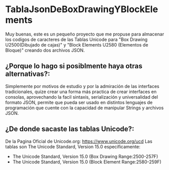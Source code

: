 # TablaJsonDeBoxDrawingYBlockElements
Muy buenas, este es un pequeño proyecto que me propuse para almacenar los codigos 
de caracteres de las Tablas Unicode para "Box Drawing U2500(Dibujado de cajas)" y
"Block Elements U2580 (Elementos de Bloque)" creando dos archivos JSON.

¿Porque lo hago si posiblmente haya otras alternativas?:
-
Simplemente por motivos de estudio y por la admiración de las interfaces tradicionales,
quize crear una forma más practica de crear interfaces en consolas, aprovechando la
facil sintaxis, serialización y universalidad del formato JSON, permite que pueda ser 
usado en distintos lenguajes de programación que cuente con la capacidad de manipular 
Strings y archivos JSON.

¿De donde sacaste las tablas Unicode?:
-
De la Pagina Oficial de Unicode.org: https://www.unicode.org/ucd
Las tablas son The Unicode Standard, Version 15.0 especificamente:
- The Unicode Standard, Version 15.0 (Box Drawing Range:2500-257F)
- The Unicode Standard, Version 15.0 (Block Element Range:2580-259F)

